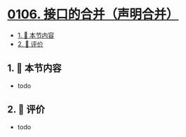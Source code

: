 # [0106. 接口的合并（声明合并）](https://github.com/tnotesjs/TNotes.typescript/tree/main/notes/0106.%20%E6%8E%A5%E5%8F%A3%E7%9A%84%E5%90%88%E5%B9%B6%EF%BC%88%E5%A3%B0%E6%98%8E%E5%90%88%E5%B9%B6%EF%BC%89)

<!-- region:toc -->

- [1. 🎯 本节内容](#1--本节内容)
- [2. 🫧 评价](#2--评价)

<!-- endregion:toc -->

## 1. 🎯 本节内容

- todo

## 2. 🫧 评价

- todo
